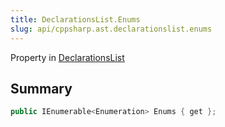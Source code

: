 ```yaml
---
title: DeclarationsList.Enums
slug: api/cppsharp.ast.declarationslist.enums
---
```

Property in [DeclarationsList](/api/cppsharp/ast/declarationslist)

## Summary



```csharp
public IEnumerable<Enumeration> Enums { get };
```

